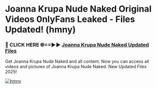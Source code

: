 # Joanna Krupa Nude Naked Original Videos 0nlyFans Leaked - Files Updated! (hmny)

<h3>🔴 CLICK HERE 🌐==►► <a href="https://tinyurl.com/up5wt9bj" rel="nofollow">Joanna Krupa Nude Naked Updated Files</a></h3>

Get Joanna Krupa Nude Naked and all content. Now you can access all videos and pictures of Joanna Krupa Nude Naked. New Updated Files 2025!

[![hmny](https://i.imgur.com/ABiUzMV.gif)](https://tinyurl.com/up5wt9bj)

